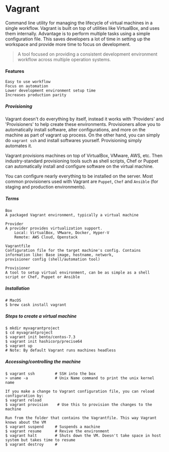 # Vagrant

Command line utility for managing the lifecycle of virtual machines in a single workflow. Vagrant is built on top of utilities like VirtualBox, and uses them internally. Advantage is to perform multiple tasks using a simple configuration file. This saves developers a lot of time in setting up the workspace and provide more time to focus on development.

> A tool focused on providing a consistent development environment workflow across multiple operation systems.

#### Features

```
Easy to use workflow
Focus on automation
Lower development environment setup time
Increases production parity
```

##### Provisioning

Vagrant doesn't do everything by itself, instead it works with 'Providers' and 'Provisioners' to help create these environments. Provisioners allow you to automatically install software, alter configurations, and more on the machine as part of vagrant up process. On the other hand, you can simply do `vagrant ssh` and install softwares yourself. Provisioning simply automates it.

Vagrant provisions machines on top of VirtualBox, VMware, AWS, etc. Then industry-standard provisioning tools such as shell scripts, Chef or Puppet can automatically install and configure software on the virtual machine.

You can configure nearly everything to be installed on the server. Most common provisioners used with Vagrant are `Puppet`, `Chef` and `Ansible` \(for staging and production environments\).

##### Terms

```
Box
A packaged Vagrant environment, typically a virtual machine

Provider
A provider provides virtualization support.
    Local: VirtualBox, VMware, Docker, Hyper-V
    Remote: AWS Cloud, Openstack

Vagrantfile
Configuration file for the target machine's config. Contains information like: Base image, hostname, network,
provisioner config (shell/automation tool)

Provisioner
A tool to setup virtual environment, can be as simple as a shell script or Chef, Puppet or Ansible
```

##### Installation

```
# MacOS
$ brew cask install vagrant
```

##### Steps to create a virtual machine

```
$ mkdir myvagrantproject
$ cd myvagrantproject
$ vagrant init bento/centos-7.3
$ vagrant init hashicorp/precise64
$ vagrant up
# Note: By default Vagrant runs machines headless
```

##### Accessing/controlling the machine

```
$ vagrant ssh         # SSH into the box
> uname -a            # Unix Name command to print the unix kernel name

If you make a change to Vagrant configuration file, you can reload configuration by:
$ vagrant reload
$ vagrant provision    # Use this to provision the changes to the machine

Run from the folder that contains the Vagrantfile. This way Vagrant knows about the VM
$ vagrant suspend     # Suspends a machine
$ vagrant resume      # Revive the environment
$ vagrant halt        # Shuts down the VM. Doesn't take space in host system but takes time to resume
$ vagrant destroy     #
```



